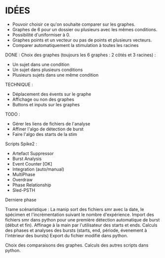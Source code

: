 # IDÉES
- Pouvoir choisir ce qu'on souhaite comparer sur les graphes.
- Graphes de 6 pour un dossier ou plusieurs avec les mêmes conditions.
- Possibilité d'uniformiser à 0.
- Graphes points et un vecteur ou pas de points et plusieurs vecteurs.
- Comparer automatiquement la stimulation à toutes les racines

DONE :
Choix des graphes (toujours les 6 graphes : 2 côtés et 3 racines) :
- Un sujet dans une condition
- Un sujet dans plusieurs conditions
- Plusieurs sujets dans une même condition

TECHNIQUE :
- Déplacement des évents sur le graphe
- Affichage ou non des graphes
- Buttons et inputs sur les graphes

TODO :
- Gérer les liens de fichiers de l'analyse
- Affiner l'algo de détection de burst
- Faire l'algo des starts de la stim

Scripts Spike2 :
- Artefact Suppressor
- Burst Analysis
- Event Counter [OK]
- Integration (auto/manual)
- MultiPhase
- Overdraw
- Phase Relationship
- Sled-PSTH

Derniere phase


Trame scénaristique :
La manip sort des fichiers smr avec la date, le spécimen et l'incrémentation suivant le nombre d'expérience.
Import des fichiers smr dans python pour une première détection automatique de burst (début et fin).
Affinage à la main par l'utilisateur des starts et ends.
Calculs des phases et analyses des bursts (starts, end, période, évenement à l'intérieur des bursts)
Export du fichier modifié dans python.

Choix des comparaisons des graphes.
Calculs des autres scripts dans python.